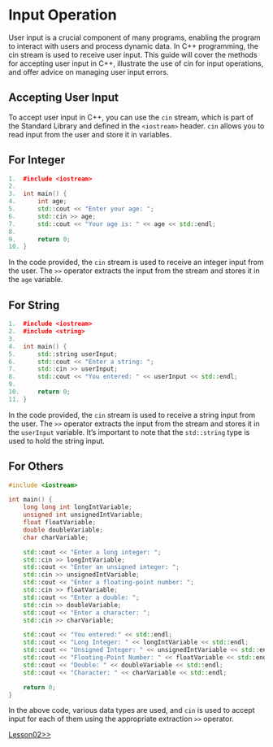 # Input Operation
User input is a crucial component of many programs, enabling the program to interact with users and process dynamic data. In C++ programming, the cin stream is used to receive user input. This guide will cover the methods for accepting user input in C++, illustrate the use of cin for input operations, and offer advice on managing user input errors.

## Accepting User Input 
To accept user input in C++, you can use the `cin` stream, which is part of the Standard Library and defined in the `<iostream>` header. `cin` allows you to read input from the user and store it in variables.

## For Integer
```cpp
1.  #include <iostream>
2.  
3.  int main() {
4.      int age;
5.      std::cout << "Enter your age: ";
6.      std::cin >> age;
7.      std::cout << "Your age is: " << age << std::endl;
8.  
9.      return 0;
10. }
```
In the code provided, the `cin` stream is used to receive an integer input from the user. The `>>` operator extracts the input from the stream and stores it in the `age` variable.

## For String
```cpp
1.  #include <iostream>
2.  #include <string>
3.
4.  int main() {
5.      std::string userInput;
6.      std::cout << "Enter a string: ";
7.      std::cin >> userInput;
8.      std::cout << "You entered: " << userInput << std::endl;
9.
10.     return 0;
11. }
```
In the code provided, the `cin` stream is used to receive a string input from the user. The `>>` operator extracts the input from the stream and stores it in the `userInput` variable. It’s important to note that the `std::string` type is used to hold the string input.

## For Others
```cpp
#include <iostream>

int main() {
	long long int longIntVariable;
	unsigned int unsignedIntVariable;
	float floatVariable;
	double doubleVariable;
	char charVariable;

	std::cout << "Enter a long integer: ";
	std::cin >> longIntVariable;
	std::cout << "Enter an unsigned integer: ";
	std::cin >> unsignedIntVariable;
	std::cout << "Enter a floating-point number: ";
	std::cin >> floatVariable;
	std::cout << "Enter a double: ";
	std::cin >> doubleVariable;
	std::cout << "Enter a character: ";
	std::cin >> charVariable;

	std::cout << "You entered:" << std::endl;
	std::cout << "Long Integer: " << longIntVariable << std::endl;
	std::cout << "Unsigned Integer: " << unsignedIntVariable << std::endl;
	std::cout << "Floating-Point Number: " << floatVariable << std::endl;
	std::cout << "Double: " << doubleVariable << std::endl;
	std::cout << "Character: " << charVariable << std::endl;

	return 0;
}
```
In the above code, various data types are used, and `cin` is used to accept input for each of them using the appropriate extraction `>>` operator.

[Lesson02>>](/Lesson02/Topic01.md)

